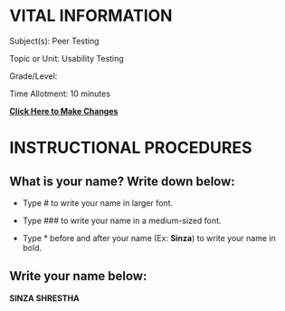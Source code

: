 # VITAL INFORMATION
Subject(s): Peer Testing

Topic or Unit: Usability Testing

Grade/Level: 	

Time Allotment:	 10 minutes

<a href="https://docs.botdev.io/index.html" target="_blank"><strong>Click Here to Make Changes</strong></a>


# INSTRUCTIONAL PROCEDURES 
  ## What is your name? Write down below:
  
 - Type # to write your name in larger font.
 
 - Type ### to write your name in a medium-sized font.
 
 - Type * before and after your name (Ex: **Sinza**) to write your name in bold.
  
 ## Write your name below:
 **SINZA SHRESTHA**
 
  
  


